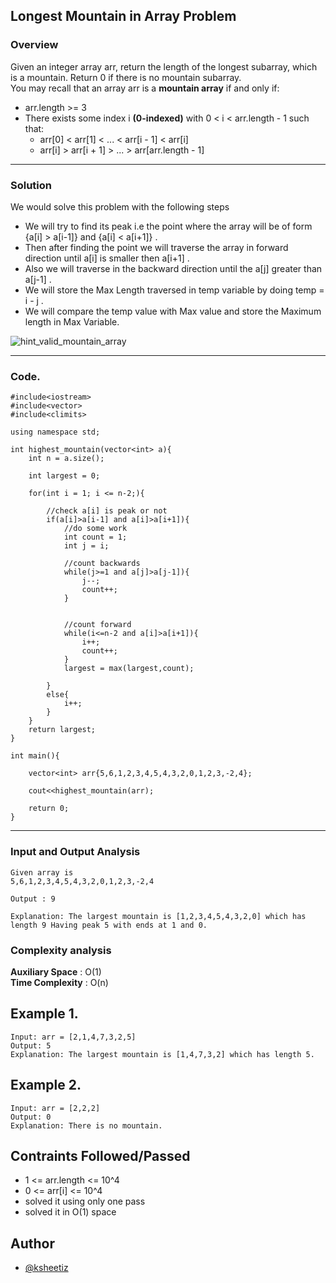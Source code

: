 ## Longest Mountain in Array Problem
### Overview
Given an integer array arr, return the length of the longest subarray, which is a mountain. Return 0 if there is no mountain subarray.<br>
You may recall that an array arr is a **mountain array** if and only if:
- arr.length >= 3
- There exists some index i **(0-indexed)** with 0 < i < arr.length - 1 such that:
    - arr[0] < arr[1] < ... < arr[i - 1] < arr[i]
    - arr[i] > arr[i + 1] > ... > arr[arr.length - 1]
<hr>

### Solution
We would solve this problem with the following steps 

- We will try to find its peak i.e the point where the array will be of form {a[i] > a[i-1]} and {a[i] < a[i+1]} .
- Then after finding the point we will traverse the array in forward direction until a[i] is smaller then a[i+1] .
- Also we will traverse in the backward direction until the a[j] greater than a[j-1] .
- We will store the Max Length traversed in temp variable by doing temp = i - j .
- We will compare the temp value with Max value and store the Maximum length in Max Variable.

![hint_valid_mountain_array](https://user-images.githubusercontent.com/63805002/136500596-a33e4f91-f2ee-4a2f-8f8f-12743fa7f249.png)
<hr>

### Code.
```
#include<iostream>
#include<vector>
#include<climits>

using namespace std;

int highest_mountain(vector<int> a){
    int n = a.size();

    int largest = 0;

    for(int i = 1; i <= n-2;){

        //check a[i] is peak or not
        if(a[i]>a[i-1] and a[i]>a[i+1]){
            //do some work
            int count = 1;
            int j = i;

            //count backwards
            while(j>=1 and a[j]>a[j-1]){
                j--;
                count++;
            }


            //count forward
            while(i<=n-2 and a[i]>a[i+1]){
                i++;
                count++;
            }
            largest = max(largest,count);

        }
        else{
            i++;
        }
    }
    return largest;
}

int main(){

    vector<int> arr{5,6,1,2,3,4,5,4,3,2,0,1,2,3,-2,4};

    cout<<highest_mountain(arr);

    return 0;
}
```
<hr>

### Input and Output Analysis
```
Given array is 
5,6,1,2,3,4,5,4,3,2,0,1,2,3,-2,4

Output : 9

Explanation: The largest mountain is [1,2,3,4,5,4,3,2,0] which has length 9 Having peak 5 with ends at 1 and 0. 
```

### Complexity analysis

**Auxiliary Space** : O(1) <br/>
**Time Complexity** : O(n)

## Example 1.
```
Input: arr = [2,1,4,7,3,2,5]
Output: 5
Explanation: The largest mountain is [1,4,7,3,2] which has length 5.
```
## Example 2.
```
Input: arr = [2,2,2]
Output: 0
Explanation: There is no mountain.
```
## Contraints Followed/Passed

- 1 <= arr.length <= 10^4
- 0 <= arr[i] <= 10^4
- solved it using only one pass
- solved it in O(1) space

## Author

* [@ksheetiz](https://github.com/ksheetiz)

